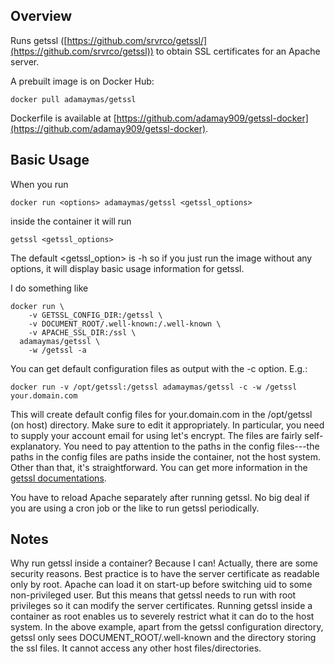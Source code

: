 ## Overview

Runs getssl 
([https://github.com/srvrco/getssl/](https://github.com/srvrco/getssl)) to 
obtain SSL certificates for an Apache server.

A prebuilt image is on Docker Hub:

	docker pull adamaymas/getssl
	
Dockerfile is available at 
[https://github.com/adamay909/getssl-docker](https://github.com/adamay909/getssl-docker).

## Basic Usage

When you run

	docker run <options> adamaymas/getssl <getssl_options>

inside the container it will run

	getssl <getssl_options>

The default <getssl_option> is -h so if you just run the image without any 
options, it will display basic usage information for getssl. 

I do something like

	docker run \
		-v GETSSL_CONFIG_DIR:/getssl \
		-v DOCUMENT_ROOT/.well-known:/.well-known \
		-v APACHE_SSL_DIR:/ssl \
	  adamaymas/getssl \
		-w /getssl -a

You can get default configuration files as output with the -c option. E.g.:

	docker run -v /opt/getssl:/getssl adamaymas/getssl -c -w /getssl your.domain.com

This will create default config files for your.domain.com in the /opt/getssl (on host) directory. Make sure to edit it appropriately. In particular, you need to supply your account email for using let's encrypt. The files are fairly self-explanatory. You need to pay attention to the paths in the config files---the paths in the 
config files are paths inside the container, not the host system. Other than 
that, it's straightforward. You can get more information in the [getssl documentations](https://github.com/srvrco/getssl/wiki). 



You have to reload Apache separately after running getssl.  No big deal if 
you are using a cron job or the like to run getssl periodically. 


## Notes

Why run getssl inside a container? Because I can! Actually, there are some 
security reasons. Best practice is to have the server certificate as readable 
only by root. Apache can load it on start-up before switching uid to 
some non-privileged user. But this means that getssl needs to run with root 
privileges so it can modify the server certificates. Running getssl inside a 
container as root enables us to severely 
restrict what it can do to the host system. In the above example, apart from 
the getssl configuration directory, getssl only sees DOCUMENT_ROOT/.well-known 
and the directory storing the ssl files. It cannot access any other host
files/directories.

